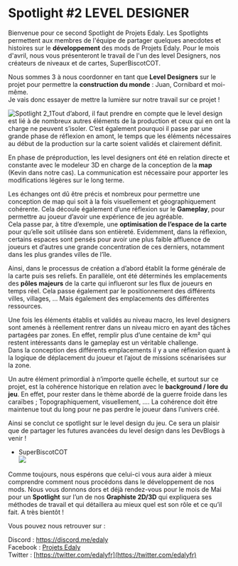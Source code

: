 # Spotlight #2 LEVEL DESIGNER

Bienvenue pour ce second Spotlight de Projets Edaly. Les Spotlights permettent aux membres de l'équipe de partager quelques anecdotes et histoires sur le **développement** des mods de Projets Edaly. Pour le mois d'avril, nous vous présenteront le travail de l'un des level Designers, nos créateurs de niveaux et de cartes, SuperBiscotCOT.

Nous sommes 3 à nous coordonner en tant que **Level Designers** sur le projet pour permettre la **construction du monde** : Juan, Cornibard et moi-même.  
Je vais donc essayer de mettre la lumière sur notre travail sur ce projet !

![Spotlight 2_1](https://cdn.discordapp.com/attachments/327943596873482242/661612737289519124/Spotlight_2_IMG_2.png)Tout d’abord, il faut prendre en compte que le level design est lié à de nombreux autres éléments de la production et ceux qui en ont la charge ne peuvent s’isoler. C’est également pourquoi il passe par une grande phase de réflexion en amont, le temps que les éléments nécessaires au début de la production sur la carte soient validés et clairement définit.

En phase de préproduction, les level designers ont été en relation directe et constante avec le modeleur 3D en charge de la conception de la **map** (Kevin dans notre cas). La communication est nécessaire pour apporter les modifications légères sur le long terme.

Les échanges ont dû être précis et nombreux pour permettre une conception de map qui soit à la fois visuellement et géographiquement cohérente. Cela découle également d’une réflexion sur le **Gameplay**, pour permettre au joueur d’avoir une expérience de jeu agréable.  
Cela passe par, à titre d’exemple, une **optimisation de l’espace de la carte** pour qu’elle soit utilisée dans son entièreté. Evidemment, dans la réflexion, certains espaces sont pensés pour avoir une plus faible affluence de joueurs et d’autres une grande concentration de ces derniers, notamment dans les plus grandes villes de l’île.

Ainsi, dans le processus de création a d’abord établit la forme générale de la carte puis ses reliefs. En parallèle, ont été déterminés les emplacements des **pôles majeurs** de la carte qui influeront sur les flux de joueurs en temps réel. Cela passe également par le positionnement des différents villes, villages, … Mais également des emplacements des différentes ressources.

Une fois les éléments établis et validés au niveau macro, les level designers sont amenés à réellement rentrer dans un niveau micro en ayant des tâches partagées par zones. En effet, remplir plus d’une centaine de km² qui restent intéressants dans le gameplay est un véritable challenge.  
Dans la conception des différents emplacements il y a une réflexion quant à la logique de déplacement du joueur et l’ajout de missions scénarisées sur la zone.

Un autre élément primordial à n’importe quelle échelle, et surtout sur ce projet, est la cohérence historique en relation avec le **background / lore du jeu**. En effet, pour rester dans le thème abordé de la guerre froide dans les caraïbes ; Topographiquement, visuellement, …. La cohérence doit être maintenue tout du long pour ne pas perdre le joueur dans l’univers créé.

Ainsi se conclut ce spotlight sur le level design du jeu. Ce sera un plaisir que de partager les futures avancées du level design dans les DevBlogs à venir !  
- SuperBiscotCOT  
![](https://cdn.discordapp.com/attachments/327943596873482242/661612735468929025/Spotlight_2_IMG_1.png)

Comme toujours, nous espérons que celui-ci vous aura aider à mieux comprendre comment nous procédons dans le développement de nos mods. Nous vous donnons dors et déjà rendez-vous pour le mois de Mai pour un **Spotlight** sur l’un de nos **Graphiste 2D/3D** qui expliquera ses méthodes de travail et qui détaillera au mieux quel est son rôle et ce qu’il fait. A très bientôt !

Vous pouvez nous retrouver sur :

Discord : [https://discord.me/edaly  
](https://discord.gg/SUCBQk3)Facebook : [Projets Edaly](https://www.facebook.com/Projets-Edaly-216092102257899/)  
Twitter : [https://twitter.com/edalyfr](https://twitter.com/edalyfr)
